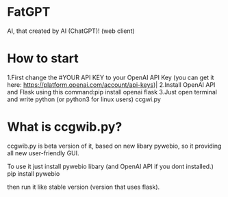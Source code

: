 # FatGPT
AI, that created by AI (ChatGPT)! (web client)

# How to start
1.First change the #YOUR API KEY to your OpenAI API Key (you can get it here: https://platform.openai.com/account/api-keys)|
2.Install OpenAI API and Flask using this command:pip install openai flask
3.Just open terminal and write python (or python3 for linux users) ccgwi.py

# What is ccgwib.py?
ccgwib.py is beta version of it, based on new libary pywebio, so it providing all new user-friendly GUI.

To use it just install pywebio libary (and OpenAI API if you dont installed.)
pip install pywebio

then run it like stable version (version that uses flask).
